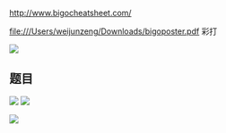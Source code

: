 <http://www.bigocheatsheet.com/>



<file:///Users/weijunzeng/Downloads/bigoposter.pdf>  彩打



![](https://ws1.sinaimg.cn/large/006tNc79ly1g1yjnv49dfj31hy0u014o.jpg)



## 题目

![](https://ws4.sinaimg.cn/large/006tNc79ly1g1yq27ru3ij30w00h0abt.jpg)
![](https://ws3.sinaimg.cn/large/006tNc79ly1g1yq9xykmej31a30u078n.jpg)

![](https://ws1.sinaimg.cn/large/006tNc79ly1g1yqct1li9j31mc0n6acy.jpg)

